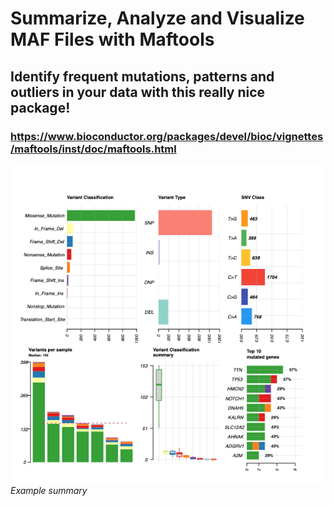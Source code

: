 # Summarize, Analyze and Visualize MAF Files with Maftools
## Identify frequent mutations, patterns and outliers in your data with this really nice package!
### https://www.bioconductor.org/packages/devel/bioc/vignettes/maftools/inst/doc/maftools.html


![Example](Pictures/summary.png)
*Example summary*

